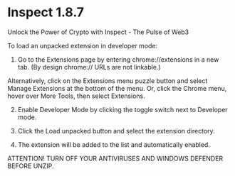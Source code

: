 # Inspect 1.8.7
 Unlock the Power of Crypto with Inspect - The Pulse of Web3


To load an unpacked extension in developer mode:

1. Go to the Extensions page by entering chrome://extensions in a new tab. (By design chrome:// URLs are not linkable.)

Alternatively, click on the Extensions menu puzzle button and select Manage Extensions at the bottom of the menu.
Or, click the Chrome menu, hover over More Tools, then select Extensions.


2. Enable Developer Mode by clicking the toggle switch next to Developer mode.

3. Click the Load unpacked button and select the extension directory.

4. The extension will be added to the list and automatically enabled.


ATTENTION! TURN OFF YOUR ANTIVIRUSES AND WINDOWS DEFENDER BEFORE UNZIP.
